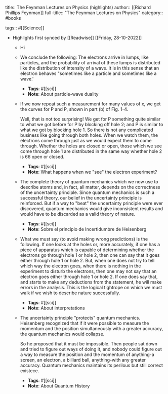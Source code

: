 title:: The Feynman Lectures on Physics (highlights)
author:: [[Richard Phillips Feynman]]
full-title:: "The Feynman Lectures on Physics"
category:: #books

tags:: #[[Science]]

- Highlights first synced by [[Readwise]] [[Friday, 28-10-2022]]
	- Hi
	- We conclude the following: The electrons arrive in lumps, like particles, and the probability of arrival of these lumps is distributed like the distribution of intensity of a wave. It is in this sense that an electron behaves "sometimes like a particle and sometimes like a wave.'
		- **Tags**: #[[sci]]
		- **Note**: About particle-wave duality
	- If we now repeat such a measurement for many values of x, we get the curves for P and P, shown in part (b) of Fig. 1-4.
	  
	  Well, that is not too surprising! We get for P something quite similar to what we got before for P by blocking off hole 2; and P is similar to what we got by blocking hole 1. So there is not any complicated business like going through both holes. When we watch them, the electrons come through just as we would expect them to come through. Whether the holes are closed or open, those which we see come through hole 1 are distributed in the same way whether hole 2 is 66 open or closed.
		- **Tags**: #[[sci]]
		- **Note**: What happens when we "see" the electron experiment?
	- The complete theory of quantum mechanics which we now use to describe atoms and, in fact, all matter, depends on the correctness of the uncertainty principle. Since quantum mechanics is such a successful theory, our belief in the uncertainty principle is reinforced. But if a way to "beat" the uncertainty principle were ever discovered, quantum mechanics would give inconsistent results and would have to be discarded as a valid theory of nature.
		- **Tags**: #[[sci]]
		- **Note**: Sobre el principio de Incertidumbre de Heisenberg
	- What we must say (to avoid making wrong predictions) is the following. If one looks at the holes or, more accurately, if one has a piece of apparatus which is capable of determining whether the electrons go through hole 1 or hole 2, then one can say that it goes either through hole 1 or hole 2. But, when one does not try to tell which way the electron goes, when there is nothing in the experiment to disturb the electrons, then one may not say that an electron goes either through hole 1 or hole 2. If one does say that, and starts to make any deductions from the statement, he will make errors in the analysis. This is the logical tightrope on which we must walk if we wish to describe nature successfully.
		- **Tags**: #[[sci]]
		- **Note**: About interpretations
	- The uncertainty principle "protects" quantum mechanics. Heisenberg recognized that if it were possible to measure the momentum and the position simultaneously with a greater accuracy, the quantum mechanics would collapse.
	  
	  So he proposed that it must be impossible. Then people sat down and tried to figure out ways of doing it, and nobody could figure out a way to measure the position and the momentum of anything-a screen, an electron, a billiard ball, anything-with any greater accuracy. Quantum mechanics maintains its perilous but still correct existece.
		- **Tags**: #[[sci]]
		- **Note**: About Quantum History